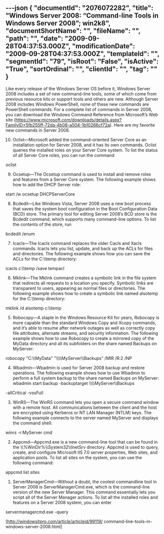 ---json
{
  "documentId": "2076072282",
  "title": "Windows Server 2008: “Command-line Tools in Windows Server 2008”; win2k8",
  "documentShortName": "",
  "fileName": "",
  "path": "",
  "date": "2009-09-28T04:37:53.000Z",
  "modificationDate": "2009-09-28T04:37:53.000Z",
  "templateId": "",
  "segmentId": "79",
  "isRoot": "False",
  "isActive": "True",
  "sortOrdinal": "",
  "clientId": "",
  "tag": ""
}
---

Like every release of the Windows Server OS before it, Windows Server 2008 includes a set of new command-line tools, some of which come from previous resource kits or support tools and others are new. Although Server 2008 includes Windows PowerShell, none of these new commands are PowerShell commands. For a complete list of commands in Server 2008, you can download the Windows Command Reference from Microsoft’s Web site (https://www.microsoft.com/downloads/details.aspx?FamilyID=5fb255ff-72da-4b08-a504-1b10266cf72a). Here are my favorite new commands in Server 2008.

10. Oclist—Microsoft added the command-oriented Server Core as an installation option for Server 2008, and it has its own commands. Oclist queries the installed roles on your Server Core system. To list the status of all Server Core roles, you can run the command

oclist

9. Ocsetup—The Ocsetup command is used to install and remove roles and features from a Server Core system. The following example shows how to add the DHCP Server role:

start /w ocsetup DHCPServerCore

8. Bcdedit—Like Windows Vista, Server 2008 uses a new boot process that saves the system boot configuration in the Boot Configuration Data (BCD) store. The primary tool for editing Server 2008’s BCD store is the Bcdedit command, which supports many command-line options. To list the contents of the store, run

bcdedit /enum

7. Icacls—The Icacls command replaces the older Cacls and Xacls commands. Icacls lets you list, update, and back up the ACLs for files and directories. The following example shows how you can save the ACLs for the C:&bsol;&bsol;temp directory:

icacls c:&bsol;&bsol;temp /save tempacl

6. Mklink—The Mklink command creates a symbolic link in the file system that redirects all requests to a location you specify. Symbolic links are transparent to users, appearing as normal files or directories. The following example shows how to create a symbolic link named alsotemp for the C:&bsol;&bsol;temp directory:

mklink /d alsotemp c:&bsol;&bsol;temp

5. Robocopy—A staple in the Windows Resource Kit for years, Robocopy is more capable than the standard Windows Copy and Xcopy commands, and it’s able to resume after network outages as well as correctly copy file attributes, alternate streams, and security information. The following example shows how to use Robocopy to create a mirrored copy of the MyData directory and all its subfolders on the share named Backups on MyServer:

robocopy &quot;C:&bsol;&bsol;MyData&quot; &quot;&bsol;&bsol;&bsol;&bsol;MyServer&bsol;&bsol;Backups&quot; /MIR /R:2 /NP

4. Wbadmin—Wbadmin is used for Server 2008 backup and restore operations. The following example shows how to use Wbadmin to perform a full system backup to the share named Backups on MyServer: wbadmin start backup -backuptarget &bsol;&bsol;&bsol;&bsol;MyServer&bsol;&bsol;Backups

-allCritical -vssFull

3. WinRS—The WinRS command lets you open a secure command window with a remote host. All communications between the client and the host are encrypted using Kerberos or NT LAN Manager (NTLM) keys. The following example connects to the server named MyServer and displays the command shell:

winrs -r:MyServer cmd

2. Appcmd—Appcmd.exe is a new command-line tool that can be found in the &bsol;&bsol;%WinDir%&bsol;&bsol;System32&bsol;&bsol;InetSrv directory. Appcmd is used to query, create, and configure Microsoft IIS 7.0 server properties, Web sites, and application pools. To list all sites on the system, you can use the following command:

appcmd list sites

1. ServerManagerCmd—Without a doubt, the coolest commandline tool in Server 2008 is ServerManagerCmd.exe, which is the command-line version of the new Server Manager. This command essentially lets you script all of the Server Manager actions. To list all the installed roles and features on a Server 2008 system, you can enter

servermanagercmd.exe -query

[http://windowsitpro.com/article/articleid/99119/
    command-line-tools-in-windows-server-2008.html]

